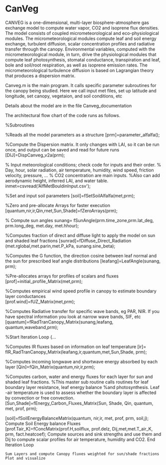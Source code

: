 # CanVeg
CANVEG is a one-dimensional, multi-layer biosphere-atmosphere gas exchange model to compute water vapor, CO2 and isoprene flux densities. The model consists of coupled micrometeorological and eco-physiological modules.  The micrometeorological modules compute leaf and soil energy exchange, turbulent diffusion, scalar concentration profiles and radiative transfer through the canopy.  Environmental variables, computed with the micrometeorological module, in turn, drive the physiological modules that compute leaf photosynthesis, stomatal conductance, transpiration and leaf, bole and soil/root respiration, as well as isoprene emission rates. The micrometeorological turbulence diffusion is based on Lagrangian theory that produces a dispersion matrix.

Canveg.m is the main program. It calls specific parameter subroutines for the canopy being studied. Here we call input met files, set up latitude and longitude, set canopy, vegetaion, and soil conditions, etc

Details about the model are in the file Canveg_documentation

The architectural flow chart of the code runs as follows.  

%Subroutines	

%Reads all the model parameters as a structure
[prm]=parameter_alfalfa();

%Compute the Dispersion matrix. It only changes with LAI, so it can be run once, and output can be saved and read for future runs
[DIJ]=DispCanveg_v2a(prm);  

%  Input meteorological conditions; check code for inputs and their order. 
%  Day, hour, solar radiation, air temperature, humidity, wind speed, friction velocity, pressure, ...
% CO2 concentration are main inputs. %Also can add aerodynamic height, inferred LAI, and water table.
inmet=csvread(‘AlfMetBouldinInput.csv');

%Set and input soil parameters
[soil]=fSetSoilAlfalfa(met,prm); 
	
%Zero and pre-allocate Arrays for faster execution
[quantum,nir,ir,Qin,rnet,Sun,Shade]=fZeroArrays(prm);
	
 % Compute sun angles
sunang= fSunAngle(prm.time_zone,prm.lat_deg, prm.long_deg, met.day, met.hhour);
	
%Computes fraction of direct and diffuse light to apply the model on sun and shaded leaf fractions
[sunrad]=fDiffuse_Direct_Radiation (met.rglobal,met.parin,met.P_kPa, sunang.sine_beta);

%Computes the G function, the direction cosine between leaf normal and the sun for prescribed leaf angle distributions
[leafang]=LeafAngle(sunang, prm);   
	
%Pre-allocates arrays for profiles of scalars and fluxes
[prof]=initial_profile_Matrix(met,prm); 

%Computes empirical wind speed profile in canopy to estimate boundary layer conductances	
[prof.wind]=fUZ_Matrix(met,prm);
	
%Computes Radiative transfer for specific wave bands, eg PAR, NIR. If you have spectral information you look at narrow wave bands, SIF, etc
[quantum]=fRadTranCanopy_Matrix(sunang,leafang, quantum,waveband,prm);
	
%Start Iteration Loop {…

%Computes IR fluxes based on information on leaf temperature
[ir]= fIR_RadTranCanopy_Matrix(leafang,ir,quantum,met,Sun,Shade, prm); 

 %Computes incoming longwave and shortwave energy absorbed by each layer
[Qin]=fQin_Matrix(quantum,nir,ir,prm);

%Computes carbon, water and energy fluxes for each layer for sun and shaded leaf fractions. 
%This master sub routine calls routines for leaf boundary layer resistance, leaf energy balance 
%and photosynthesis.  Leaf -air temperature is used to assess whether the boundary layer is affected by convection or free convection.	
[Sun,Shade]=fEnergy_Carbon_Fluxes_Matrix(Sun, Shade, Qin, quantum, met, prof, prm);
	
[soil]=fSoilEnergyBalanceMatrix(quantum, nir,ir, met, prof, prm, soil,j);
	Compute Soil Energy balance Fluxes 
[prof.Tair_K]=fConcMatrix(prof.H,soilflux, prof.delz, Dij,met,met.T_air_K, prm, fact.heatcoef);
	Compute sources and sink strengths and use them and Dij to compute scalar profiles for air temperature, humidity and CO2.
End Iteration Loop	
	
	Sum Layers and compute Canopy fluxes weighted for sun/shade fractions
	Plot and visualize
	
	


